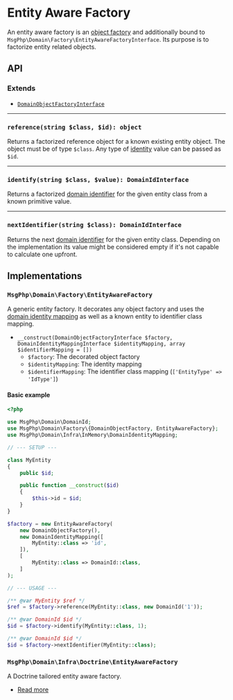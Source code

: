 # Entity Aware Factory

An entity aware factory is an [object factory](object.md) and additionally bound to
`MsgPhp\Domain\Factory\EntityAwareFactoryInterface`. Its purpose is to factorize entity related objects.

## API

### Extends

- [`DomainObjectFactoryInterface`](object.md)

---

### `reference(string $class, $id): object`

Returns a factorized reference object for a known existing entity object. The object must be of type `$class`. Any type
of [identity](../identities.md) value can be passed as `$id`.

---

### `identify(string $class, $value): DomainIdInterface`

Returns a factorized [domain identifier](../identifiers.md) for the given entity class from a known primitive value.

---

### `nextIdentifier(string $class): DomainIdInterface`

Returns the next [domain identifier](../identifiers.md) for the given entity class. Depending on the implementation its
value might be considered empty if it's not capable to calculate one upfront.

## Implementations

### `MsgPhp\Domain\Factory\EntityAwareFactory`

A generic entity factory. It decorates any object factory and uses the [domain identity mapping](../identity-mapping.md)
as well as a known entity to identifier class mapping.

- `__construct(DomainObjectFactoryInterface $factory, DomainIdentityMappingInterface $identityMapping, array $identifierMapping = [])`
    - `$factory`: The decorated object factory
    - `$identityMapping`: The identity mapping
    - `$identifierMapping`: The identifier class mapping (`['EntityType' => 'IdType']`)

#### Basic example

```php
<?php

use MsgPhp\Domain\DomainId;
use MsgPhp\Domain\Factory\{DomainObjectFactory, EntityAwareFactory};
use MsgPhp\Domain\Infra\InMemory\DomainIdentityMapping;

// --- SETUP ---

class MyEntity
{
    public $id;

    public function __construct($id)
    {
        $this->id = $id;
    }
}

$factory = new EntityAwareFactory(
    new DomainObjectFactory(),
    new DomainIdentityMapping([
        MyEntity::class => 'id',
    ]),
    [
        MyEntity::class => DomainId::class,
    ]
);

// --- USAGE ---

/** @var MyEntity $ref */
$ref = $factory->reference(MyEntity::class, new DomainId('1'));

/** @var DomainId $id */
$id = $factory->identify(MyEntity::class, 1);

/** @var DomainId $id */
$id = $factory->nextIdentifier(MyEntity::class);
```
### `MsgPhp\Domain\Infra\Doctrine\EntityAwareFactory`

A Doctrine tailored entity aware factory.

- [Read more](../../infrastructure/doctrine-orm.md#entity-aware-factory)
